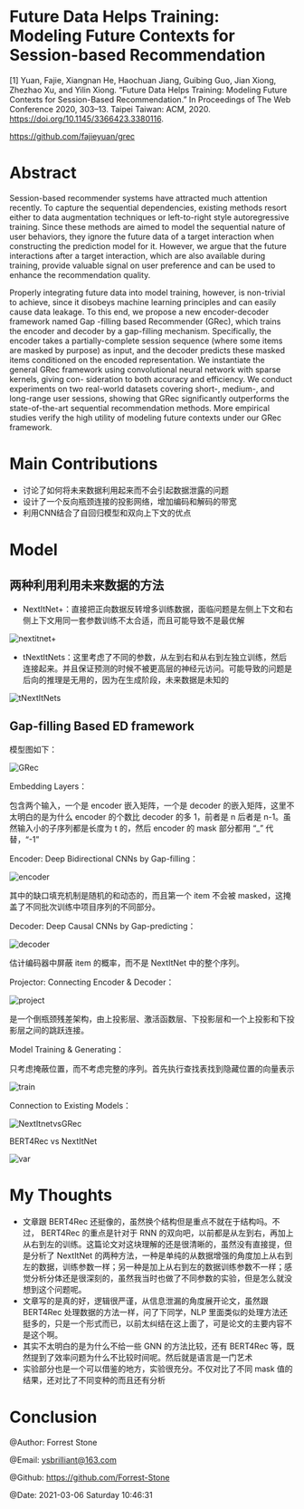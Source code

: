 # Future Data Helps Training: Modeling Future Contexts for Session-based Recommendation

[1] Yuan, Fajie, Xiangnan He, Haochuan Jiang, Guibing Guo, Jian Xiong, Zhezhao Xu, and Yilin Xiong. “Future Data Helps Training: Modeling Future Contexts for Session-Based Recommendation.” In Proceedings of The Web Conference 2020, 303–13. Taipei Taiwan: ACM, 2020. https://doi.org/10.1145/3366423.3380116.

https://github.com/fajieyuan/grec

# Abstract

Session-based recommender systems have attracted much attention recently. To capture the sequential dependencies, existing methods resort either to data augmentation techniques or left-to-right style autoregressive training. Since these methods are aimed to model the sequential nature of user behaviors, they ignore the future data of a target interaction when constructing the prediction model for it. However, we argue that the future interactions after a target interaction, which are also available during training, provide valuable signal on user preference and can be used to enhance the recommendation quality.

Properly integrating future data into model training, however, is non-trivial to achieve, since it disobeys machine learning principles and can easily cause data leakage. To this end, we propose a new encoder-decoder framework named Gap -filling based Recommender (GRec), which trains the encoder and decoder by a gap-filling mechanism. Specifically, the encoder takes a partially-complete session sequence (where some items are masked by purpose) as input, and the decoder predicts these masked items conditioned on the encoded representation. We instantiate the general GRec framework using convolutional neural network with sparse kernels, giving con- sideration to both accuracy and efficiency. We conduct experiments on two real-world datasets covering short-, medium-, and long-range user sessions, showing that GRec significantly outperforms the state-of-the-art sequential recommendation methods. More empirical studies verify the high utility of modeling future contexts
under our GRec framework.

# Main Contributions

- 讨论了如何将未来数据利用起来而不会引起数据泄露的问题
- 设计了一个反向瓶颈连接的投影网络，增加编码和解码的带宽
- 利用CNN结合了自回归模型和双向上下文的优点

# Model

## 两种利用利用未来数据的方法

- NextItNet+：直接把正向数据反转增多训练数据，面临问题是左侧上下文和右侧上下文用同一套参数训练不太合适，而且可能导致不是最优解

![nextitnet+](./images/nextitnet+.png)

- tNextItNets：这里考虑了不同的参数，从左到右和从右到左独立训练，然后连接起来。并且保证预测的时候不被更高层的神经元访问。可能导致的问题是后向的推理是无用的，因为在生成阶段，未来数据是未知的

![tNextItNets](./images/tnextitnet.png)

## Gap-filling Based ED framework

模型图如下：

![GRec](./images/model.png)

Embedding Layers：

包含两个输入，一个是 encoder 嵌入矩阵，一个是 decoder 的嵌入矩阵，这里不太明白的是为什么 encoder 的个数比 decoder 的多 1，前者是 n 后者是 n-1。虽然输入小的子序列都是长度为 t 的，然后 encoder 的 mask 部分都用 “_” 代替，“-1”


Encoder: Deep Bidirectional CNNs by Gap-filling：

![encoder](./images/encoder.png)

其中的缺口填充机制是随机的和动态的，而且第一个 item 不会被 masked，这掩盖了不同批次训练中项目序列的不同部分。

Decoder: Deep Causal CNNs by Gap-predicting：

![decoder](./images/decoder.png)

估计编码器中屏蔽 item 的概率，而不是 NextItNet 中的整个序列。

Projector: Connecting Encoder & Decoder：

![project](./images/pr.png)

是一个倒瓶颈残差架构，由上投影层、激活函数层、下投影层和一个上投影和下投影层之间的跳跃连接。

Model Training & Generating：

只考虑掩蔽位置，而不考虑完整的序列。首先执行查找表找到隐藏位置的向量表示

![train](./images/train.png)

Connection to Existing Models：

![NextItnetvsGRec](./images/vs.png)

BERT4Rec vs NextItNet

![var](./images/var.png)

# My Thoughts

- 文章跟 BERT4Rec 还挺像的，虽然换个结构但是重点不就在于结构吗。不过， BERT4Rec 的重点是针对于 RNN 的双向吧，以前都是从左到右，再加上从右到左的训练。这篇论文对这块理解的还是很清晰的，虽然没有直接提，但是分析了 NextItNet 的两种方法，一种是单纯的从数据增强的角度加上从右到左的数据，训练参数一样；另一种是加上从右到左的数据训练参数不一样；感觉分析分体还是很深刻的，虽然我当时也做了不同参数的实验，但是怎么就没想到这个问题呢。
- 文章写的是真的好，逻辑很严谨，从信息泄漏的角度展开论文，虽然跟 BERT4Rec 处理数据的方法一样，问了下同学，NLP 里面类似的处理方法还挺多的，只是一个形式而已，以前太纠结在这上面了，可是论文的主要内容不是这个啊。
- 其实不太明白的是为什么不给一些 GNN 的方法比较，还有 BERT4Rec 等，既然提到了效率问题为什么不比较时间呢。然后就是语言是一门艺术
- 实验部分也是一个可以借鉴的地方，实验很充分。不仅对比了不同 mask 值的结果，还对比了不同变种的而且还有分析

# Conclusion

@Author: Forrest Stone

@Email: ysbrilliant@163.com

@Github: https://github.com/Forrest-Stone

@Date: 2021-03-06 Saturday 10:46:31
